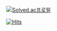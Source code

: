 
[![Solved.ac프로필](http://mazassumnida.wtf/api/v2/generate_badge?boj=codehour1000)](https://solved.ac/codehour1000)

[![Hits](https://hits.seeyoufarm.com/api/count/incr/badge.svg?url=https%3A%2F%2Fgithub.com%2Flimithourglass&count_bg=%2379C83D&title_bg=%23555555&icon=&icon_color=%23E7E7E7&title=hits&edge_flat=false)](https://hits.seeyoufarm.com)
